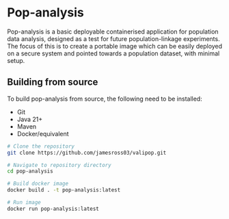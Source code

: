 # Pop-analysis
Pop-analysis is a basic deployable containerised application for population data analysis, designed as a test for future population-linkage experiments. The focus of this is to create a portable image which can be easily deployed on a secure system and pointed towards a population dataset, with minimal setup.

## Building from source
To build pop-analysis from source, the following need to be installed:
- Git
- Java 21+
- Maven
- Docker/equivalent

```sh
# Clone the repository
git clone https://github.com/jamesross03/valipop.git

# Navigate to repository directory
cd pop-analysis

# Build docker image
docker build . -t pop-analysis:latest

# Run image
docker run pop-analysis:latest
```
